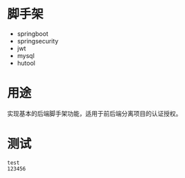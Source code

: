 # 脚手架
- springboot
- springsecurity
- jwt
- mysql
- hutool

# 用途
实现基本的后端脚手架功能，适用于前后端分离项目的认证授权。

# 测试
```shell
test
123456
```
